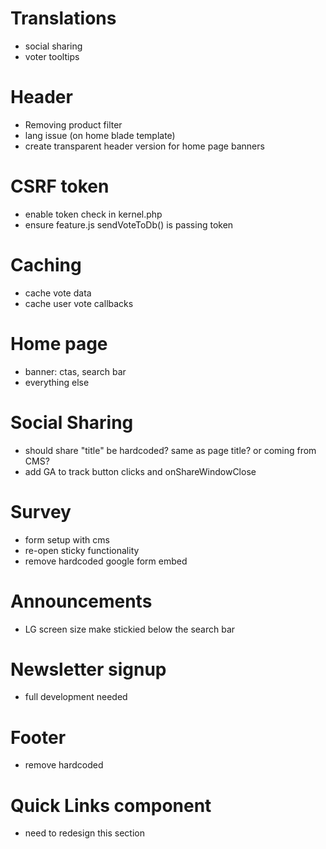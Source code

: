 
# Translations 
- social sharing
- voter tooltips

# Header
- Removing product filter
- lang issue (on home blade template)
- create transparent header version for home page banners

# CSRF token
- enable token check in kernel.php
- ensure feature.js sendVoteToDb() is passing token

# Caching
- cache vote data
- cache user vote callbacks

# Home page
- banner: ctas, search bar
- everything else

# Social Sharing
- should share "title" be hardcoded? same as page title? or coming from CMS?
- add GA to track button clicks and onShareWindowClose

# Survey 
- form setup with cms
- re-open sticky functionality
- remove hardcoded google form embed

# Announcements
- LG screen size make stickied below the search bar

# Newsletter signup
- full development needed

# Footer 
- remove hardcoded

# Quick Links component 
- need to redesign this section

